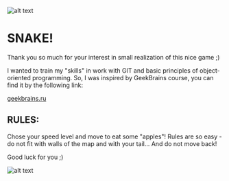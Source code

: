 ![alt text](https://pp.userapi.com/c855432/v855432752/98ef6/ySUFHE5vfJU.jpg)

# SNAKE! 

Thank you so much for your interest in small realization of this nice game ;) 

I wanted to train my "skills" in work with GIT and basiс principles of object-oriented programming.
So, I was inspired by GeekBrains course, you can find it by the following link:

[geekbrains.ru]( https://geekbrains.ru/courses/70?utm_source=youtube.com&utm_medium=internal&utm_campaign=description&utm_content=courses_70)

## RULES:
Chose your speed level and move to eat some "apples"!
Rules are so easy - do not fit with walls of the map and with your tail... And do not move back!

Good luck for you ;)

![alt text](https://pp.userapi.com/c855432/v855432114/9c7dc/-jYrTejbtx8.jpg)
